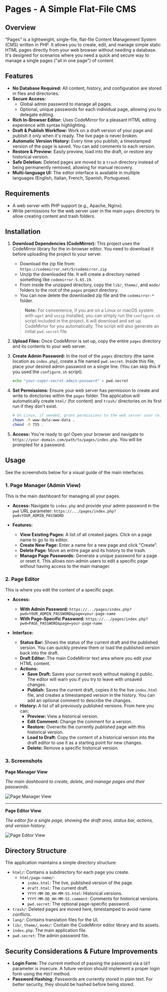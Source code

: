 # Pages - A Simple Flat-File CMS

## Overview

"Pages" is a lightweight, single-file, flat-file Content Management System (CMS) written in PHP. It allows you to create, edit, and manage simple static HTML pages directly from your web browser without needing a database. It's designed for scenarios where you need a quick and secure way to manage a single pages ("all in one page") of content.


## Features

*   **No Database Required:** All content, history, and configuration are stored in files and directories.
*   **Secure Access:**
    *   Global admin password to manage all pages.
    *   Optional, unique passwords for each individual page, allowing you to delegate editing.
*   **Rich In-Browser Editor:** Uses CodeMirror for a pleasant HTML editing experience with syntax highlighting.
*   **Draft & Publish Workflow:** Work on a draft version of your page and publish it only when it's ready. The live page is never broken.
*   **Automatic Version History:** Every time you publish, a timestamped version of the page is saved. You can add comments to each version.
*   **Restore & Preview:** Easily preview, load into the draft, or restore any historical version.
*   **Safe Deletion:** Deleted pages are moved to a `trash` directory instead of being permanently removed, allowing for manual recovery.
*   **Multi-language UI:** The editor interface is available in multiple languages (English, Italian, French, Spanish, Portuguese).

## Requirements

*   A web server with PHP support (e.g., Apache, Nginx).
*   Write permissions for the web server user in the main `pages` directory to allow creating content and trash folders.

## Installation

1.  **Download Dependencies (CodeMirror):** This project uses the CodeMirror library for the in-browser editor. You need to download it before uploading the project to your server.

    *   Download the zip file from: `https://codemirror.net/5/codemirror.zip`
    *   Unzip the downloaded file. It will create a directory named something like `codemirror-5.65.19`.
    *   From inside the unzipped directory, copy the `lib/`, `theme/`, and `mode/` folders to the root of the `pages` project directory.
    *   You can now delete the downloaded zip file and the `codemirror-*` folder.

    > **Note:** For convenience, if you are on a Linux or macOS system with `wget` and `unzip` installed, you can simply run the `configure.sh` script included in the project. It will download and set up CodeMirror for you automatically. The script will also generate an initial `pwd.secret` file.

2.  **Upload Files:** Once CodeMirror is set up, copy the entire `pages` directory and its contents to your web server.

3.  **Create Admin Password:** In the root of the `pages` directory (the same location as `index.php`), create a file named `pwd.secret`. Inside this file, place your desired admin password on a single line. (You can skip this if you used the `configure.sh` script).

    ```bash
    echo "your-super-secret-admin-password" > pwd.secret
    ```

4.  **Set Permissions:** Ensure your web server has permission to create and write to directories within the `pages` folder. The application will automatically create `html/` (for content) and `trash/` directories on its first run if they don't exist.

    ```bash
    # On Linux, if needed, grant permissions to the web server user (e.g., www-data)
    chown -R www-data:www-data .
    chmod -R 755 .
    ```

5.  **Access:** You're ready to go! Open your browser and navigate to `https://your-domain.com/path/to/pages/index.php`. You will be prompted for a password.

## Usage

See the screenshots below for a visual guide of the main interfaces.

### 1. Page Manager (Admin View)

This is the main dashboard for managing all your pages.

*   **Access:** Navigate to `index.php` and provide your admin password in the `pwd` URL parameter:
    `https://.../pages/index.php?pwd=YOUR_ADMIN_PASSWORD`

*   **Features:**
    *   **View Existing Pages:** A list of all created pages. Click on a page name to go to its editor.
    *   **Create New Page:** Enter a name for a new page and click "Create".
    *   **Delete Page:** Move an entire page and its history to the trash.
    *   **Manage Page Passwords:** Generate a unique password for a page or reset it. This allows non-admin users to edit a specific page without having access to the main manager.

### 2. Page Editor

This is where you edit the content of a specific page.

*   **Access:**
    *   **With Admin Password:** `https://.../pages/index.php?pwd=YOUR_ADMIN_PASSWORD&page=your-page-name`
    *   **With Page-Specific Password:** `https://.../pages/index.php?pwd=PAGE_PASSWORD&page=your-page-name`

*   **Interface:**
    *   **Status Bar:** Shows the status of the current draft and the published version. You can quickly preview them or load the published version back into the draft.
    *   **Draft Editor:** The main CodeMirror text area where you edit your HTML content.
    *   **Actions:**
        *   **Save Draft:** Saves your current work without making it public. The editor will warn you if you try to leave with unsaved changes.
        *   **Publish:** Saves the current draft, copies it to the live `index.html` file, and creates a timestamped version in the history. You can add an optional comment to describe the changes.
    *   **History:** A list of all previously published versions. From here you can:
        *   **Preview:** View a historical version.
        *   **Edit Comment:** Change the comment for a version.
        *   **Restore:** Overwrite the currently *published* page with this historical version.
        *   **Load to Draft:** Copy the content of a historical version into the draft editor to use it as a starting point for new changes.
        *   **Delete:** Remove a specific historical version.

### 3. Screenshots

**Page Manager View**

*The main dashboard to create, delete, and manage pages and their passwords.*

![Page Manager View](docs/screenshots/manager-view.png)

---

**Page Editor View**

*The editor for a single page, showing the draft area, status bar, actions, and version history.*

![Page Editor View](docs/screenshots/editor-view.png)

## Directory Structure

The application maintains a simple directory structure:

*   `html/`: Contains a subdirectory for each page you create.
    *   `html/page-name/`:
        *   `index.html`: The live, published version of the page.
        *   `draft.html`: The current draft.
        *   `YYYY-MM-DD_HH-MM-SS.html`: Historical versions.
        *   `YYYY-MM-DD_HH-MM-SS.comment`: Comments for historical versions.
        *   `pwd.secret`: The optional page-specific password.
*   `trash/`: Deleted pages are moved here, timestamped to avoid name conflicts.
*   `lang/`: Contains translation files for the UI.
*   `lib/`, `theme/`, `mode/`: Contain the CodeMirror editor library and its assets.
*   `index.php`: The main application file.
*   `pwd.secret`: The admin password file.

## Security Considerations & Future Improvements

*   **Login Form:** The current method of passing the password via a `GET` parameter is insecure. A future version should implement a proper login form using the `POST` method.
*   **Password Hashing:** Passwords are currently stored in plain text. For better security, they should be hashed before being stored.